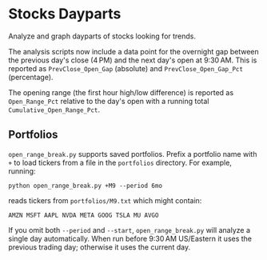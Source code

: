 # Stocks Dayparts
Analyze and graph dayparts of stocks looking for trends.

The analysis scripts now include a data point for the overnight gap
between the previous day's close (4 PM) and the next day's open at
9:30 AM.  This is reported as `PrevClose_Open_Gap` (absolute) and
`PrevClose_Open_Gap_Pct` (percentage).

The opening range (the first hour high/low difference) is reported as
`Open_Range_Pct` relative to the day's open with a running total
`Cumulative_Open_Range_Pct`.

## Portfolios

`open_range_break.py` supports saved portfolios. Prefix a portfolio name
with `+` to load tickers from a file in the `portfolios` directory. For
example, running:

```
python open_range_break.py +M9 --period 6mo
```

reads tickers from `portfolios/M9.txt` which might contain:

```
AMZN MSFT AAPL NVDA META GOOG TSLA MU AVGO
```

If you omit both `--period` and `--start`, `open_range_break.py` will
analyze a single day automatically. When run before 9:30 AM US/Eastern it
uses the previous trading day; otherwise it uses the current day.
